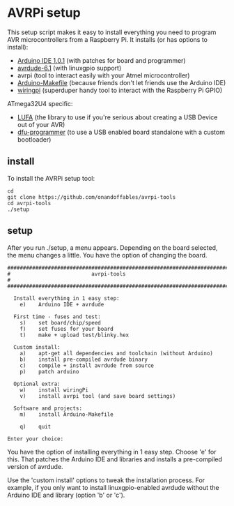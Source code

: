 AVRPi setup
===========

This setup script makes it easy to install everything you need to program AVR microcontrollers from a Raspberry Pi. It installs (or has options to install):

- [Arduino IDE 1.0.1](http://arduino.cc/) (with patches for board and programmer)
- [avrdude-6.1](http://download.savannah.gnu.org/releases/avrdude/) (with linuxgpio support)
- avrpi (tool to interact easily with your Atmel microcontroller)
- [Arduino-Makefile](https://github.com/sudar/Arduino-Makefile) (because friends don't let friends use the Arduino IDE)
- [wiringpi](http://wiringpi.com/) (superduper handy tool to interact with the Raspberry Pi GPIO)

ATmega32U4 specific:

- [LUFA](http://www.fourwalledcubicle.com/LUFA.php) (the library to use if you're serious about creating a USB Device out of your AVR)
- [dfu-programmer](https://github.com/dfu-programmer/dfu-programmer) (to use a USB enabled board standalone with a custom bootloader)

install
-------

To install the AVRPi setup tool:

	cd
	git clone https://github.com/onandoffables/avrpi-tools
	cd avrpi-tools
	./setup

setup
-----

After you run ./setup, a menu appears. Depending on the board selected, the menu changes a little. You have the option of changing the board.

	#######################################################################
	#                          avrpi-tools                                #
	#######################################################################
	
	  Install everything in 1 easy step:
	    e)    Arduino IDE + avrdude
	
	  First time - fuses and test:
	    s)    set board/chip/speed
	    f)    set fuses for your board
	    t)    make + upload test/blinky.hex
	
	  Custom install:
	    a)    apt-get all dependencies and toolchain (without Arduino)
	    b)    install pre-compiled avrdude binary
	    c)    compile + install avrdude from source
	    p)    patch arduino
	
	  Optional extra:
	    w)    install wiringPi
	    v)    install avrpi tool (and save board settings)
	
	  Software and projects:
	    m)    install Arduino-Makefile
	
	    q)    quit
	
	Enter your choice:


You have the option of installing everything in 1 easy step. Choose 'e' for this. That patches the Arduino IDE and libraries and installs a pre-compiled version of avrdude.

Use the 'custom install' options to tweak the installation process. For example, if you only want to install linuxgpio-enabled avrdude without the Arduino IDE and library (option 'b' or 'c').
